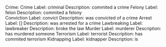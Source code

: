 Crime:
    Crime
        Label: criminal
        Description: commited a crime
    Felony
        Label: felon
        Description: commited a felony   
    Conviction
        Label: convict
        Description: was convicted of a crime
    Arrest
        Label: []
        Description: was arrested for a crime
    Lawbreaking
        Label: lawbreaker
        Description: broke the law
    Murder
        Label: murderer
        Description: has murdered someone 
    Terrorism
        Label: terrorist
        Description: has commited terrorism
    Kidnapping
        Label: kidnapper
        Description: is 